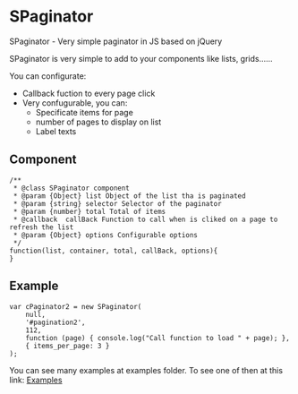 SPaginator
==========

SPaginator - Very simple paginator in JS based on jQuery

SPaginator is very simple to add to your components like lists, grids......

You can configurate:

* Callback fuction to every page click
* Very confugurable, you can:
	* Specificate items for page
	* number of pages to display on list
	* Label texts

## Component

```
/**
 * @class SPaginator component
 * @param {Object} list Object of the list tha is paginated
 * @param {string} selector Selector of the paginator 
 * @param {number} total Total of items
 * @callback  callBack Function to call when is cliked on a page to refresh the list
 * @param {Object} options Configurable options
 */
function(list, container, total, callBack, options){
}
```

## Example

```
var cPaginator2 = new SPaginator(
    null,
    '#pagination2',
    112,
    function (page) { console.log("Call function to load " + page); },
    { items_per_page: 3 }
);
```


You can see many examples at examples folder.
To see one of then at this link: [Examples](examples/example.html)